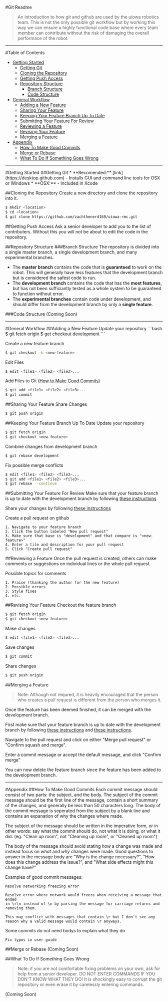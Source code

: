 #Git Readme
>An introduction to how git and github are used by the uiowa robotics team.  This is not the only possible git workflow but by working this way we can ensure a highly functional code base where every team member can contribute without the risk of damaging the overall performace of the robot.

<hr>

#Table of Contents
* [Getting Started](#getting-started)
    - [Getting Git](#getting-git)
    - [Cloning the Repository](#cloning-the-repository)
    - [Getting Push Access](#getting-push-access)
    - [Repository Structure](#repository-structure)
        + [Branch Structure](#branch-structure)
        + [Code Structure](#code-structure)
* [General Workflow](#general-workflow)
    - [Adding a New Feature](#adding-a-new-feature)
    - [Sharing Your Feature](#sharing-your-feature)
    - [Keeping Your Feature Branch Up To Date](#keeping-your-feature-branch-up-to-date)
    - [Submitting Your Feature For Review](#submitting-your-feature-for-review)
    - [Reviewing a Feature](#reviewing-a-feature)
    - [Revising Your Feature](#revising-your-feature)
    - [Merging a Feature](#merging-a-feature)
* [Appendix](#appendix)
    - [How To Make Good Commits](#how-to-make-good-commits)
    - [Merge or Rebase](#merge-or-rebase)
    - [What To Do If Something Goes Wrong](#what-to-do-if-something-goes-wrong)


<hr>
#Getting Started
##Getting Git
* **Recomended:** [link](https://desktop.github.com)
    - Installs GUI and command line tools for OSX or Windows
* **OSX:** 
    - Included in Xcode

##Cloning the Repository
Create a new directory and clone the repository into it.
```bash
$ mkdir <location>
$ cd <location>
$ git clone https://github.com/zachthenerd169/uiowa-rmc.git
```

##Getting Push Access
Ask a senior developer to add you to the list of contributers. Without this you will not be about to edit the code in the repository.

##Repository Structure
###Branch Structure
The repository is divided into a single master branch, a single development branch, and many experimental branches.
* The **master branch** contains the code that is **guaranteed** to work on the robot.  This will generally have less features that the development branch but is considered the safest code to run.
* The **development branch** contains the code that has the **most features**, but has not been sufficiantly tested as a whole system to be guaranteed to function without error.
* The **experimental branches** contain code under development, and should differ from the development branch by only a **single feature**.  

###Code Structure
(Coming Soon)

<hr>
#General Workflow
##Adding a New Feature
Update your repository
```bash
$ git fetch origin
$ get checkout development
```

Create a new feature branch
```bash
$ git checkout -b <new-feature>
```

Edit Files
```bash
$ edit <file1> <file2> <file3>...
```

Add Files to Git ([How to Make Good Commits](#how-to-make-good-commits))
```bash
$ git add <file1> <file2> <file3>...
$ git commit
```

##Sharing Your Feature
Share Changes
```bash
$ git push origin
```

##Keeping Your Feature Branch Up To Date
Update your repository
```bash
$ git fetch origin
$ git checkout <new-feature>
```

Combine changes from development branch
```bash
$ git rebase development
```

Fix possible merge conflicts
```bash
$ edit <file1> <file2> <file3>...
$ git add <file1> <file2> <file3>...
$ git rebase --continue
```

##Submitting Your Feature For Review
Make sure that your feature branch is up to date with the development branch by following [these instructions](#keeping-your-branch-up-to-date)

Share your changes by following [these instructions](#sharing-your-feature)

Create a pull request on github
```
1. Navigate to your feature branch
2. Click the button labeled "New pull request"
3. Make sure that base is "development" and that compare is "<new-feature>"
4. Enter a tile and description for your pull request
5. Click "Create pull request"
```

##Reviewing a Feature
Once the pull request is created, others can make comments or suggestions on individual lines or the whole pull request.

Possible topics for comments
```
1. Praise (thanking the author for the new feature)
2. Possible errors
3. Style fixes
4. etc.
```

##Revising Your Feature
Checkout the feature branch
```bash
$ git fetch origin
$ git checkout <new-feature>
```

Make changes
```bash
$ edit <file1> <file2> <file3>...
```

Save changes
```bash
$ git commit
```

Share changes
```bash
$ git push origin
```

##Merging a Feature
>Note: Although not requred, it is heavily encouraged that the person who creates a pull request is different from the person who merges it.

Once the feature has been deemed finished, it can be merged with the development branch.

First make sure that your feature branch is up to date with the development branch by following [these instructions](#keeping-your-branch-up-to-date) and [these instructions](#sharing-your-feature).

Navigate to the pull request and click on either "Merge pull request" or "Confirm squash and merge".

Enter a commit message or accept the default message, and click "Confirm merge"

You can now delete the feature branch since the feature has been added to the development branch.

<hr>
#Appendix
##How To Make Good Commits
Each commit message should consist of two parts: the subject, and the body.  The subject of the commit message should be the first line of the message, contain a short summary of the changes, and generally be less than 50 characters long.  The body of the commit message is seperated from the subject by a blank line and contains an expanation of why the changes where made.

The subject of the message should be written in the imperative form, or in other words: say what the commit should do, not what it is doing, or what it did. (eg. "Clean up room", not "Cleaning up room", or "Cleaned up room")

The body of the message should avoid stating *how* a change was made and instead focus on *what* and *why* changes were made.  Good questions to answer in the message body are "Why is the change necessary?", "How does this change address the issue?", and "What side effects might this change have?"

Examples of good commit messages:
```
Resolve networking freezing error

Resolve error where network would freeze when receiving a message that ended
in \r\n instead of \n by parsing the message for carriage returns and removing them.

This may conflict with messages that contain \r but I don't see any
reason why a valid message would contain \r anyways. 
```

Some commits do not need bodys to explain what they do
```
Fix typos in user guide
```

##Merge or Rebase
(Coming Soon)

##What To Do If Something Goes Wrong
> Note: if you are not comfortable fixing problems on your own, ask for help from a senior developer.  DO NOT ENTER COMMANDS IF YOU DON'T KNOW WHAT THEY DO! It is shockingly easy to corrupt the git repository or even erase it by carelessly entering commands.

(Coming Soon)
